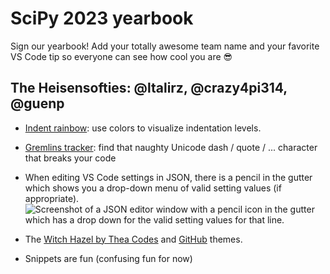 # SciPy 2023 yearbook

Sign our yearbook! Add your totally awesome team name and your favorite VS Code tip so everyone can see how cool you are 😎

## The Heisensofties: @ltalirz, @crazy4pi314, @guenp

- [Indent rainbow](https://marketplace.visualstudio.com/items?itemName=oderwat.indent-rainbow): use colors to visualize indentation levels.
- [Gremlins tracker](https://marketplace.visualstudio.com/items?itemName=nhoizey.gremlins): find that naughty Unicode dash / quote / ... character that breaks your code
- When editing VS Code settings in JSON, there is a pencil in the gutter which shows you a drop-down menu of valid setting values (if appropriate).
![Screenshot of a JSON editor window with a pencil icon in the gutter which has a drop down for the valid setting values for that line.](static/setting-json-tip.png)
- The [Witch Hazel by Thea Codes](https://marketplace.visualstudio.com/items?itemName=TheaFlowers.witch-hazel) and [GitHub](https://marketplace.visualstudio.com/items?itemName=GitHub.github-vscode-theme) themes.

- Snippets are fun (confusing fun for now)